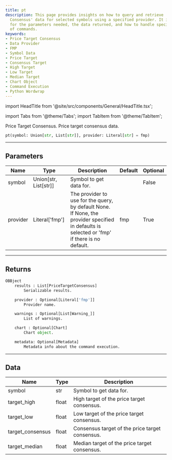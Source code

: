 ```yaml
---
title: pt
description: This page provides insights on how to query and retrieve 'Price Target
  Consensus' data for selected symbols using a specified provider. It includes explanations
  for the parameters needed, the data returned, and how to handle specific sequences
  of commands.
keywords:
- Price Target Consensus
- Data Provider
- FMP
- Symbol Data
- Price Target
- Consensus Target
- High Target
- Low Target
- Median Target
- Chart Object
- Command Execution
- Python Wordwrap
---
```


import HeadTitle from '@site/src/components/General/HeadTitle.tsx';

<HeadTitle title="fa.pt - Reference | OpenBB Platform Docs" />

import Tabs from '@theme/Tabs';
import TabItem from '@theme/TabItem';

Price Target Consensus. Price target consensus data.

```python wordwrap
pt(symbol: Union[str, List[str]], provider: Literal[str] = fmp)
```

---

## Parameters

<Tabs>
<TabItem value="standard" label="Standard">

| Name | Type | Description | Default | Optional |
| ---- | ---- | ----------- | ------- | -------- |
| symbol | Union[str, List[str]] | Symbol to get data for. |  | False |
| provider | Literal['fmp'] | The provider to use for the query, by default None. If None, the provider specified in defaults is selected or 'fmp' if there is no default. | fmp | True |
</TabItem>

</Tabs>

---

## Returns

```python wordwrap
OBBject
    results : List[PriceTargetConsensus]
        Serializable results.

    provider : Optional[Literal['fmp']]
        Provider name.

    warnings : Optional[List[Warning_]]
        List of warnings.

    chart : Optional[Chart]
        Chart object.

    metadata: Optional[Metadata]
        Metadata info about the command execution.
```

---

## Data

<Tabs>
<TabItem value="standard" label="Standard">

| Name | Type | Description |
| ---- | ---- | ----------- |
| symbol | str | Symbol to get data for. |
| target_high | float | High target of the price target consensus. |
| target_low | float | Low target of the price target consensus. |
| target_consensus | float | Consensus target of the price target consensus. |
| target_median | float | Median target of the price target consensus. |
</TabItem>

</Tabs>
